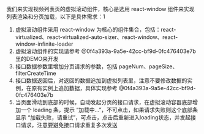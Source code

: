 我们来实现视频列表页的虚拟滚动组件，核心是选用 react-window 组件来实现列表渲染和分页加载，以下是具体需求：1
1. 虚拟滚动组件采用 react-window 为核心的组件集合，包括：react-virtualized、react-virtualized-auto-sizer、react-window、react-window-infinite-loader
2. 虚拟滚动组件的实现请参考 @0f4a393a-9a5e-42cc-bf9d-0fc476403e7b 里的DEMO来开发
3. 接口数据参数里增加分页请求的参数，包括 pageNum、pageSize、filterCreateTime
4. 接口数据返回后，对返回的数据追加到虚拟列表里，注意不要修改数据的实例，在原有实例上追加数据，具体实现参考  @0f4a393a-9a5e-42cc-bf9d-0fc476403e7b 
5. 当页面滑动到底部的时候，自动发起分页的接口请求，在虚拟滚动容器底部增加一个 loading 条，提示 “加载中...”，不可点击，如果请求失败则这个底部条显示 “加载失败，请重试”，可点击，点击后重新进入loading状态，并发起接口请求，注意要避免接口请求重复多次发送
